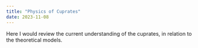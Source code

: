 ```yaml
---
title: "Physics of Cuprates"
date: 2023-11-08
---
```


Here I would review the current understanding of the cuprates, in relation to the theoretical models.
